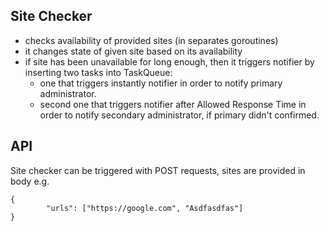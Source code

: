 ## Site Checker
- checks availability of provided sites (in separates goroutines)
- it changes state of given site based on its availability
- if site has been unavailable for long enough, then it triggers notifier by inserting two tasks into TaskQueue:
  - one that triggers instantly notifier in order to notify primary administrator.
  - second one that triggers notifier after Allowed Response Time in order to notify secondary administrator, if primary didn't confirmed.

## API
Site checker can be triggered with POST requests, sites are provided in body e.g.
```
{
        "urls": ["https://google.com", "Asdfasdfas"]
}
```